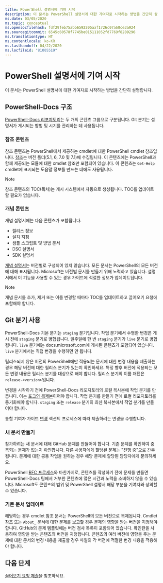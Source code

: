 ```yaml
---
title: PowerShell 설명서에 기여 시작
description: 이 문서는 PowerShell 설명서에 대한 기여자로 시작하는 방법을 간단히 설명합니다.
ms.date: 03/05/2020
ms.topic: conceptual
ms.openlocfilehash: fdf29feb75abb6592205aaf1726c07a60ce3a924
ms.sourcegitcommit: 6545c60578f7745be015111052fd7769f8289296
ms.translationtype: HT
ms.contentlocale: ko-KR
ms.lasthandoff: 04/22/2020
ms.locfileid: "81005519"
---
```

# <a name="get-started-contributing-to-powershell-documentation"></a>PowerShell 설명서에 기여 시작

이 문서는 PowerShell 설명서에 대한 기여자로 시작하는 방법을 간단히 설명합니다.

## <a name="powershell-docs-structure"></a>PowerShell-Docs 구조

[PowerShell-Docs 리포지토리][psdocs]는 두 개의 콘텐츠 그룹으로 구분됩니다. Git 분기는 설명서가 게시되는 방법 및 시기를 관리하는 데 사용됩니다.

### <a name="reference-content"></a>참조 콘텐츠

참조 콘텐츠는 PowerShell에서 제공하는 cmdlet에 대한 PowerShell cmdlet 참조입니다.
[참조][ref]는 버전 폴더(5.1, 6, 7.0 및 7.1)에 수집됩니다. 이 콘텐츠에는 PowerShell과 함께 제공되는 모듈에 대한 cmdlet 참조만 포함되어 있습니다. 이 콘텐츠는 `Get-Help` cmdlet에 표시되는 도움말 정보를 만드는 데에도 사용됩니다.

> [!NOTE]
> 참조 콘텐츠의 TOC(목차)는 게시 시스템에서 자동으로 생성됩니다. TOC를 업데이트할 필요가 없습니다.

### <a name="conceptual-content"></a>개념 콘텐츠

개념 설명서에는 다음 콘텐츠가 포함됩니다.

- 릴리스 정보
- 설치 지침
- 샘플 스크립트 및 방법 문서
- DSC 설명서
- SDK 설명서

[개념 설명서][conceptual]는 버전별로 구성되어 있지 않습니다. 모든 문서는 PowerShell의 모든 버전에 대해 표시됩니다. Microsoft는 버전별 문서를 만들기 위해 노력하고 있습니다. 설명서에서 이 기능을 사용할 수 있는 경우 가이드에 적절한 정보가 업데이트됩니다.

> [!NOTE]
> 개념 문서를 추가, 제거 또는 이름 변경할 때마다 TOC를 업데이트하고 끌어오기 요청에 포함해야 합니다.

## <a name="using-git-branches"></a>Git 분기 사용

PowerShell-Docs 기본 분기는 `staging` 분기입니다. 작업 분기에서 수행한 변경은 게시 전에 `staging` 분기로 병합됩니다. 일주일에 한 번 `staging` 분기가 `live` 분기로 병합됩니다. `live` 분기에는 docs.microsoft.com에 게시된 콘텐츠가 포함되어 있습니다. `live` 분기에서는 직접 변경을 수행하면 안 됩니다.

릴리스되지 않은 버전의 PowerShell에만 적용되는 문서에 대한 변경 내용을 제출하는 경우 해당 버전에 대한 릴리스 분기가 있는지 확인하세요. 특정 향후 버전에 적용되는 모든 변경 내용은 릴리스 분기를 대상으로 해야 합니다. 릴리스 분기의 이름 패턴은 `release-<version>`입니다.

변경을 시작하기 전에 PowerShell-Docs 리포지토리의 로컬 복사본에 작업 분기를 만듭니다. 이는 [포크의 복제본][fork]이어야 합니다. 작업 분기를 만들기 전에 로컬 리포지토리를 동기화해야 합니다. `staging` 또는 `release` 분기의 최신 복사본에서 작업 분기를 만들어야 합니다.

통합 기여자 가이드 [변경][making-changes] 섹션의 프로세스에 따라 제출하려는 변경을 수행합니다.

### <a name="creating-new-articles"></a>새 문서 만들기

참가하려는 새 문서에 대해 GitHub 문제를 만들어야 합니다. 기존 문제를 확인하여 중복되는 문제가 없는지 확인합니다. 다른 사용자에게 할당된 문제는 "진행 중"으로 간주됩니다. 문제에 대한 공동 작업을 원하는 경우 해당 문제에 할당된 담당자에게 문의하세요.

PowerShell [RFC 프로세스][rfc]와 마찬가지로, 콘텐츠를 작성하기 전에 문제를 만들면 PowerShell-Docs 팀에서 거부한 콘텐츠에 많은 시간과 노력을 소비하지 않을 수 있습니다. Microsoft도 콘텐츠의 범위 및 PowerShell 설명서 해당 부분을 기여자와 상의할 수 있습니다.

### <a name="updating-existing-articles"></a>기존 문서 업데이트

해당하는 경우 cmdlet 참조 문서는 PowerShell의 모든 버전으로 복제됩니다. Cmdlet 참조 또는 `About_` 문서에 대한 문제를 보고할 경우 문제의 영향을 받는 버전을 지정해야 합니다. GitHub의 문제 템플릿에는 버전 검사 목록이 포함되어 있습니다. 확인란을 사용하여 영향을 받는 콘텐츠의 버전을 지정합니다. 콘텐츠의 여러 버전에 영향을 주는 문제에 대한 문서의 변경 내용을 제출할 경우 파일의 각 버전에 적절한 변경 내용을 적용해야 합니다.

## <a name="next-steps"></a>다음 단계

[끌어오기 요청 제출](pull-requests.md)을 참조하세요.

<!--link refs-->
[conceptual]: https://github.com/MicrosoftDocs/PowerShell-Docs/tree/staging/reference/docs-conceptual
[fork]: /contribute/get-started-setup-local#fork-the-repository
[making-changes]: /contribute/how-to-write-workflows-major#making-your-changes
[psdocs]: https://github.com/MicrosoftDocs/PowerShell-Docs
[ref]: https://github.com/MicrosoftDocs/PowerShell-Docs/tree/staging/reference
[rfc]: https://github.com/PowerShell/powershell-rfc/blob/master/RFC0000-RFC-Process.md